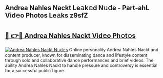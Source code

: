 ## Andrea Nahles Nackt Le𝚊k𝚎d N𝚞𝚍e - Part-ahL Vid𝚎o Photos Le𝚊ks z9sfZ

# <h2><a href="http://fb89n9l.evod.top/?m=Andrea+Nahles+Nackt">🔗 👉🔴 Andrea Nahles Nackt Vid𝚎o Ph𝚘t𝚘s</a></h2>

[![Andrea Nahles Nackt N𝚞d𝚎s](https://i.imgur.com/8V9OHl7.gif)](http://fb89n9l.evod.top/?m=Andrea+Nahles+Nackt)
Online personality Andrea Nahles Nackt and content producer, known for disseminating dance and lifestyle content through solo and collaborative dance performances and brief videos. The ability Andrea Nahles Nackt to handle pressure and controversy is essential for a successful public figure. 
